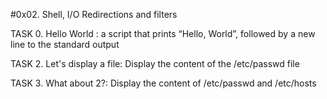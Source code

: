 #0x02. Shell, I/O Redirections and filters

TASK 0. Hello World : a script that prints “Hello, World”, followed by a new line to the standard output

TASK 2. Let's display a file: Display the content of the /etc/passwd file

TASK 3. What about 2?: Display the content of /etc/passwd and /etc/hosts
